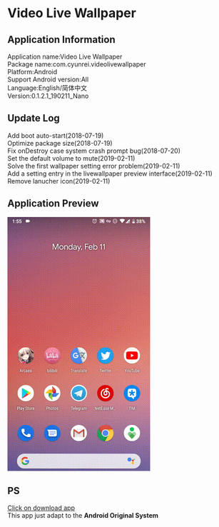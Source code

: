 # Video Live Wallpaper
## Application Information
Application name:Video Live Wallpaper
<br/>Package name:com.cyunrei.videolivewallpaper
<br/>Platform:Android
<br/>Support Android version:All
<br/>Language:English/简体中文
<br/>Version:0.1.2.1_190211_Nano
## Update Log
Add boot auto-start(2018-07-19)
<br/>Optimize package size(2018-07-19)
<br/>Fix onDestroy case system crash prompt bug(2018-07-20)
<br/>Set the default volume to mute(2019-02-11)
<br/>Solve the first wallpaper setting error problem(2019-02-11)
<br/>Add a setting entry in the livewallpaper preview interface(2019-02-11)
<br/>Remove lanucher icon(2019-02-11)
## Application Preview
![](https://github.com/Cyunrei/Video-Live-Wallpaper/blob/master/VEditor_20190211135732.gif)
## PS
[Click on download app](https://github.com/Cyunrei/Video-Live-Wallpaper/blob/master/app.apk)
<br/>This app just adapt to the **Android Original System**
